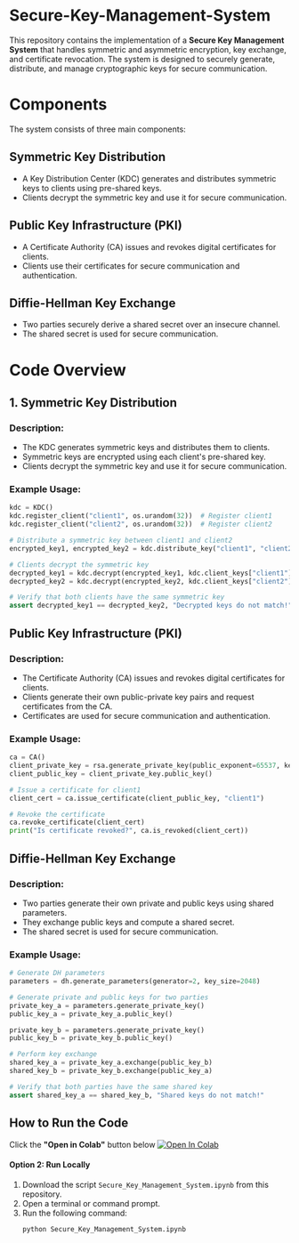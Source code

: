 # Secure-Key-Management-System
This repository contains the implementation of a **Secure Key Management System** that handles symmetric and asymmetric encryption, key exchange, and certificate revocation. The system is designed to securely generate, distribute, and manage cryptographic keys for secure communication.

# Components
The system consists of three main components:

## Symmetric Key Distribution
- A Key Distribution Center (KDC) generates and distributes symmetric keys to clients using pre-shared keys.
- Clients decrypt the symmetric key and use it for secure communication.

## Public Key Infrastructure (PKI)
- A Certificate Authority (CA) issues and revokes digital certificates for clients.
- Clients use their certificates for secure communication and authentication.

## Diffie-Hellman Key Exchange
- Two parties securely derive a shared secret over an insecure channel.
- The shared secret is used for secure communication.

# Code Overview

## 1. Symmetric Key Distribution

### Description:
- The KDC generates symmetric keys and distributes them to clients.
- Symmetric keys are encrypted using each client's pre-shared key.
- Clients decrypt the symmetric key and use it for secure communication.

### Example Usage:
```python
kdc = KDC()
kdc.register_client("client1", os.urandom(32))  # Register client1
kdc.register_client("client2", os.urandom(32))  # Register client2

# Distribute a symmetric key between client1 and client2
encrypted_key1, encrypted_key2 = kdc.distribute_key("client1", "client2")

# Clients decrypt the symmetric key
decrypted_key1 = kdc.decrypt(encrypted_key1, kdc.client_keys["client1"])
decrypted_key2 = kdc.decrypt(encrypted_key2, kdc.client_keys["client2"])

# Verify that both clients have the same symmetric key
assert decrypted_key1 == decrypted_key2, "Decrypted keys do not match!"
``` 

## Public Key Infrastructure (PKI)

### Description:
- The Certificate Authority (CA) issues and revokes digital certificates for clients.
- Clients generate their own public-private key pairs and request certificates from the CA.
- Certificates are used for secure communication and authentication.

### Example Usage:
```python
ca = CA()
client_private_key = rsa.generate_private_key(public_exponent=65537, key_size=2048)
client_public_key = client_private_key.public_key()

# Issue a certificate for client1
client_cert = ca.issue_certificate(client_public_key, "client1")

# Revoke the certificate
ca.revoke_certificate(client_cert)
print("Is certificate revoked?", ca.is_revoked(client_cert))
``` 

## Diffie-Hellman Key Exchange

### Description:
- Two parties generate their own private and public keys using shared parameters.
- They exchange public keys and compute a shared secret.
- The shared secret is used for secure communication.

### Example Usage:
```python
# Generate DH parameters
parameters = dh.generate_parameters(generator=2, key_size=2048)

# Generate private and public keys for two parties
private_key_a = parameters.generate_private_key()
public_key_a = private_key_a.public_key()

private_key_b = parameters.generate_private_key()
public_key_b = private_key_b.public_key()

# Perform key exchange
shared_key_a = private_key_a.exchange(public_key_b)
shared_key_b = private_key_b.exchange(public_key_a)

# Verify that both parties have the same shared key
assert shared_key_a == shared_key_b, "Shared keys do not match!"
```

## How to Run the Code
Click the **"Open in Colab"** button below
[![Open In Colab](https://colab.research.google.com/assets/colab-badge.svg)](https://colab.research.google.com/github/leorasdsouza/Secure-Key-Management-System/blob/main/Secure_Key_Management_System.ipynb)

#### **Option 2: Run Locally**

1. Download the script `Secure_Key_Management_System.ipynb` from this repository.
2. Open a terminal or command prompt.
3. Run the following command:
   ```bash
   python Secure_Key_Management_System.ipynb
   ```

   
